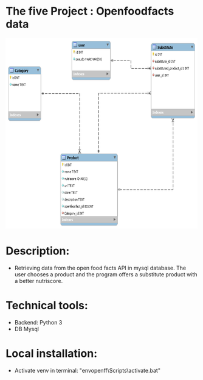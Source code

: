 # The five Project : Openfoodfacts data

<img src="assets/Modele_physique_de_donnees.png" alt="Home page" width="800" height="500" margin-left="500"/>

# Description:
* Retrieving data from the open food facts API in mysql database.
The user chooses a product and the program offers a substitute product with a better nutriscore.


# Technical tools:
* Backend: Python 3
* DB Mysql


# Local installation:
* Activate venv in terminal: "envopenff\Scripts\activate.bat"


